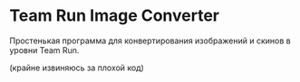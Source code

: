 ﻿# Team Run Image Converter
 

Простенькая программа для конвертирования изображений и скинов в уровни Team Run.


(крайне извиняюсь за плохой код)